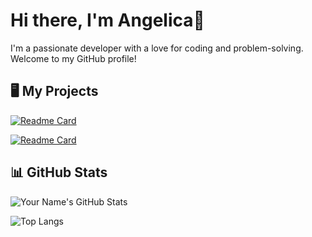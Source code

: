 # Hi there, I'm Angelica🌼

I'm a passionate developer with a love for coding and problem-solving. Welcome to my GitHub profile!

## 🖥 My Projects
  
  [![Readme Card](https://github-readme-stats.vercel.app/api/pin/?username=angelicacamboim&repo=DevLinks_Discover&theme=dracula)](https://github.com/angelicacamboim/DevLinks_Discover)

[![Readme Card](https://github-readme-stats.vercel.app/api/pin/?username=angelicacamboim&repo=pokemon-react&theme=dracula)](https://github.com/angelicacamboim/pokemon-react)


## 📊 GitHub Stats

![Your Name's GitHub Stats](https://github-readme-stats.vercel.app/api?username=angelicacamboim&show_icons=true&theme=dracula)

![Top Langs](https://github-readme-stats.vercel.app/api/top-langs/?username=angelicacamboim&hide_progress=true&theme=dracula)

